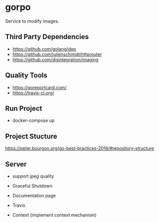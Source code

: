 # gorpo
Service to modify images.

## Third Party Dependencies
- https://github.com/golang/dep
- https://github.com/julienschmidt/httprouter
- https://github.com/disintegration/imaging

## Quality Tools
- https://goreportcard.com/
- https://travis-ci.org/

## Run Project
- docker-compose up

## Project Stucture

https://peter.bourgon.org/go-best-practices-2016/#repository-structure

## Server

- support jpeg quality
- Graceful Shutdown
- Documentation page
- Travis

- Context (implement context mechanism)
